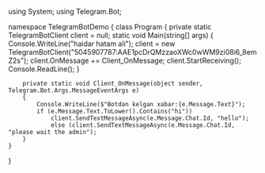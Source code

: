 using System;
using Telegram.Bot;

namespace TelegramBotDemo
{
    class Program
    {
        private static TelegramBotClient client = null;
        static void Main(string[] args)
        {
            Console.WriteLine("haidar hatam ali");
            client = new TelegramBotClient("5045907787:AAE1pcDrQMzzaoXWc0wWM9zi08i6_8emZ2s");
            client.OnMessage += Client_OnMessage;
            client.StartReceiving();
            Console.ReadLine();
        }

        private static void Client_OnMessage(object sender, Telegram.Bot.Args.MessageEventArgs e)
        {
            Console.WriteLine($"Botdan kelgan xabar:{e.Message.Text}");
            if (e.Message.Text.ToLower().Contains("hi"))
                client.SendTextMessageAsync(e.Message.Chat.Id, "hello");
                else (client.SendTextMessageAsync(e.Message.Chat.Id, "please wait the admin");
        }
    }
}
